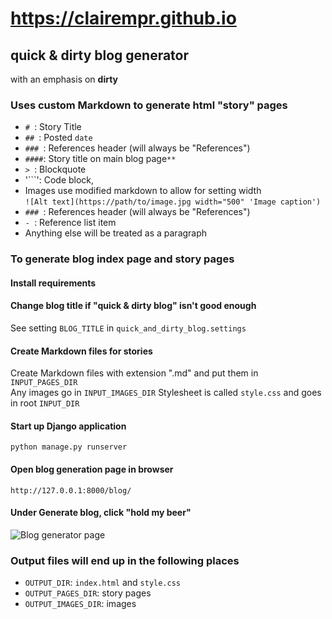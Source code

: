 # https://clairempr.github.io

## quick & dirty blog generator

with an emphasis on **dirty**

### Uses custom Markdown to generate html "story" pages

- `# `: Story Title
- `## `: Posted `date`  
- `### `: References header (will always be "References")
- `####`: Story title on main blog page`**`
- `> `: Blockquote  
- '```': Code block,
- Images use modified markdown to allow for setting width  
`![Alt text](https://path/to/image.jpg width="500" 'Image caption')`  
- `### `: References header (will always be "References")  
- `- `: Reference list item  
- Anything else will be treated as a paragraph  

### To generate blog index page and story pages

#### Install requirements 

#### Change blog title if "quick & dirty blog" isn't good enough  
See setting `BLOG_TITLE` in `quick_and_dirty_blog.settings`

#### Create Markdown files for stories  
Create Markdown files with extension ".md" and put them in `INPUT_PAGES_DIR`  
Any images go in `INPUT_IMAGES_DIR`
Stylesheet is called `style.css` and goes in root `INPUT_DIR`   

#### Start up Django application  
```python manage.py runserver```  
  
#### Open blog generation page in browser 
```http://127.0.0.1:8000/blog/```  

#### Under **Generate blog**, click "hold my beer"  
![Blog generator page](blog/screenshots/blog_generation_screenshot.png "Blog generator page")  

### Output files will end up in the following places  
- `OUTPUT_DIR`: `index.html` and `style.css` 
- `OUTPUT_PAGES_DIR`: story pages   
- `OUTPUT_IMAGES_DIR`: images   
